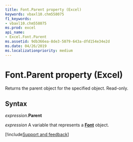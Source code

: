 ```yaml
---
title: Font.Parent property (Excel)
keywords: vbaxl10.chm558075
f1_keywords:
- vbaxl10.chm558075
ms.prod: excel
api_name:
- Excel.Font.Parent
ms.assetid: 9db366ea-8de3-5079-643a-dfd154e34e2d
ms.date: 04/26/2019
ms.localizationpriority: medium
---
```



# Font.Parent property (Excel)

Returns the parent object for the specified object. Read-only.


## Syntax

_expression_.**Parent**

_expression_ A variable that represents a **[Font](excel.font(object).md)** object.




[!include[Support and feedback](~/includes/feedback-boilerplate.md)]